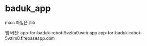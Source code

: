 # baduk_app
main 파일은 /lib 


웹 버전:
app-for-baduk-robot-5vzlm0.web.app
app-for-baduk-robot-5vzlm0.firebaseapp.com
